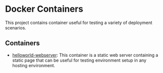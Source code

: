 # Docker Containers

This project contains container useful for testing a variety of deployment scenarios.


## Containers

* [helloworld-webserver](./helloworld): This container is a static web server containing a static page that can be useful for testing environment setup in any hosting environment.
